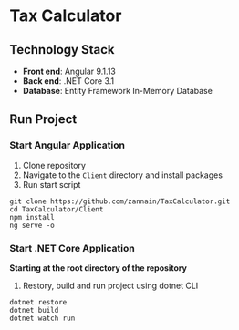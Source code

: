 # Tax Calculator

## Technology Stack

- __Front end__: Angular 9.1.13
- __Back end__: .NET Core 3.1
- __Database__: Entity Framework In-Memory Database

## Run Project

### Start Angular Application

1. Clone repository
2. Navigate to the `Client` directory and install packages
3. Run start script

```
git clone https://github.com/zannain/TaxCalculator.git
cd TaxCalculator/Client
npm install
ng serve -o
```
### Start .NET Core Application

__Starting at the root directory of the repository__
1. Restory, build and run project using dotnet CLI

```
dotnet restore
dotnet build
dotnet watch run
```

